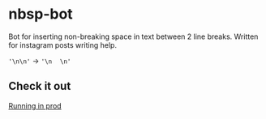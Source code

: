 # nbsp-bot
Bot for inserting non-breaking space in text between 2 line breaks. Written for instagram posts writing help.

`'\n\n'` -> `'\n ⠀\n'`

## Check it out
[Running in prod](https://t.me/nbsp_bot)
